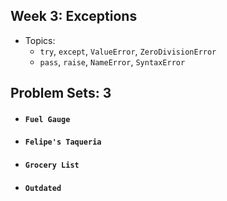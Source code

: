 
## Week 3: Exceptions

- Topics:
  - `try`, `except`, `ValueError`, `ZeroDivisionError`
  - `pass`, `raise`, `NameError`, `SyntaxError`
 
## Problem Sets: 3
  - #### `Fuel Gauge`
  - #### `Felipe's Taqueria`
  - #### `Grocery List`
  - #### `Outdated`


